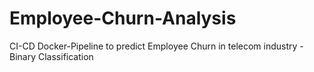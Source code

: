# Employee-Churn-Analysis
CI-CD Docker-Pipeline to predict Employee Churn in telecom industry - Binary Classification
